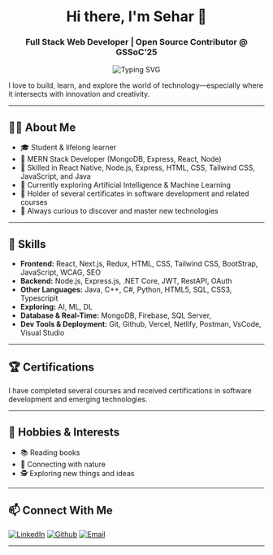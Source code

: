 
<h1 align="center">Hi there, I'm Sehar 👋</h1>
<h3 align="center">Full Stack Web Developer | Open Source Contributor @ GSSoC’25</h3>

<p align="center">
  <img src="https://readme-typing-svg.herokuapp.com?font=Fira+Code&weight=500&size=24&pause=1000&center=true&vCenter=true&width=435&color=A731AD&lines=React+Expert+⚛️;Full+Stack+Developer+🌐;Open+Source+Contributor+🌟;Building+clean+UIs+with+Tailwind+💅" alt="Typing SVG" />
</p>

I love to build, learn, and explore the world of technology—especially where it intersects with innovation and creativity.

---

## 👩‍💻 About Me

- 🎓 Student & lifelong learner
- 💼 MERN Stack Developer (MongoDB, Express, React, Node)
- 📱 Skilled in React Native, Node.js, Express, HTML, CSS, Tailwind CSS, JavaScript, and Java
- 🤖 Currently exploring Artificial Intelligence & Machine Learning
- 📜 Holder of several certificates in software development and related courses
- 🌱 Always curious to discover and master new technologies

---

## 🌟 Skills

- **Frontend:** React, Next.js, Redux, HTML, CSS, Tailwind CSS, BootStrap, JavaScript, WCAG, SEO
- **Backend:** Node.js, Express.js, .NET Core, JWT, RestAPI, OAuth
- **Other Languages:** Java, C++, C#, Python, HTML5, SQL, CSS3, Typescripit
- **Exploring:** AI, ML, DL
- **Database & Real-Time:** MongoDB, Firebase, SQL Server,
- **Dev Tools & Deployment:** Git, Github, Vercel, Netlify, Postman, VsCode, Visual Studio

---

## 🏆 Certifications

I have completed several courses and received certifications in software development and emerging technologies.

---

## 🌱 Hobbies & Interests

- 📚 Reading books
- 🌳 Connecting with nature
- 🕵️ Exploring new things and ideas

---

## 📫 Connect With Me

[![LinkedIn](https://img.shields.io/badge/LinkedIn-blue?logo=linkedin&logoColor=white)](https://www.linkedin.com/in/sehar-q-947413249/)
[![Github](https://img.shields.io/badge/-GitHub-181717?style=flat&logo=github&logoColor=white)](https://github.com/Sehar024)
[![Email](https://img.shields.io/badge/-Email-D14836?style=flat&logo=gmail&logoColor=white)](mailto:itxsehar67@gmail.com)
<!--
[![Portfolio](https://img.shields.io/badge/-Portfolio-000000style=flat&logo=vercel&logoColor=white)]
-->
---

<!--
**Sehar024/Sehar024** is a ✨ special ✨ repository because its README.md (this file) appears on your GitHub profile.
-->
